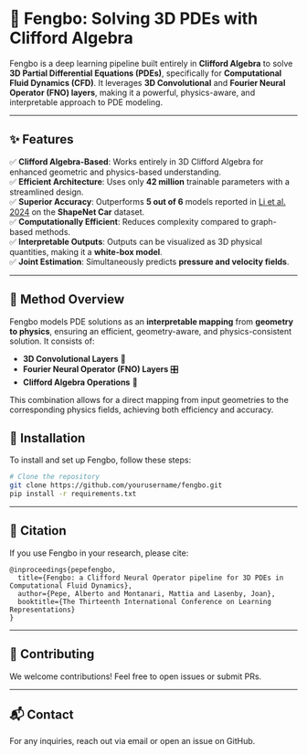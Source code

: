 # 🚀 Fengbo: Solving 3D PDEs with Clifford Algebra

Fengbo is a deep learning pipeline built entirely in **Clifford Algebra** to solve **3D Partial Differential Equations (PDEs)**, specifically for **Computational Fluid Dynamics (CFD)**. It leverages **3D Convolutional** and **Fourier Neural Operator (FNO) layers**, making it a powerful, physics-aware, and interpretable approach to PDE modeling. 

---

## ✨ Features
✅ **Clifford Algebra-Based**: Works entirely in 3D Clifford Algebra for enhanced geometric and physics-based understanding.  
✅ **Efficient Architecture**: Uses only **42 million** trainable parameters with a streamlined design.  
✅ **Superior Accuracy**: Outperforms **5 out of 6** models reported in [Li et al. 2024](https://arxiv.org/abs/2309.00583) on the **ShapeNet Car** dataset.  
✅ **Computationally Efficient**: Reduces complexity compared to graph-based methods.  
✅ **Interpretable Outputs**: Outputs can be visualized as 3D physical quantities, making it a **white-box model**.  
✅ **Joint Estimation**: Simultaneously predicts **pressure and velocity fields**.  

---

## 📖 Method Overview
Fengbo models PDE solutions as an **interpretable mapping** from **geometry to physics**, ensuring an efficient, geometry-aware, and physics-consistent solution. It consists of:

- **3D Convolutional Layers** 🧩
- **Fourier Neural Operator (FNO) Layers** 🎛️
- **Clifford Algebra Operations** 📐

This combination allows for a direct mapping from input geometries to the corresponding physics fields, achieving both efficiency and accuracy.



## 🔧 Installation
To install and set up Fengbo, follow these steps:
```bash
# Clone the repository
git clone https://github.com/yourusername/fengbo.git
pip install -r requirements.txt
```

---

## 📜 Citation
If you use Fengbo in your research, please cite:
```
@inproceedings{pepefengbo,
  title={Fengbo: a Clifford Neural Operator pipeline for 3D PDEs in Computational Fluid Dynamics},
  author={Pepe, Alberto and Montanari, Mattia and Lasenby, Joan},
  booktitle={The Thirteenth International Conference on Learning Representations}
}
```
---

## 🤝 Contributing
We welcome contributions! Feel free to open issues or submit PRs.

---

## 📬 Contact
For any inquiries, reach out via email or open an issue on GitHub.

